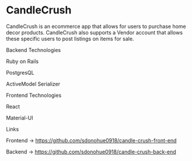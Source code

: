 # CandleCrush

CandleCrush is an ecommerce app that allows for users to purchase home decor products. CandleCrush also supports a Vendor account that allows these specific users to post listings on items for sale.



Backend Technologies


Ruby on Rails

PostgresQL

ActiveModel Serializer



Frontend Technologies


React

Material-UI



Links

Frontend -> https://github.com/sdonohue0918/candle-crush-front-end

Backend -> https://github.com/sdonohue0918/candle-crush-back-end
